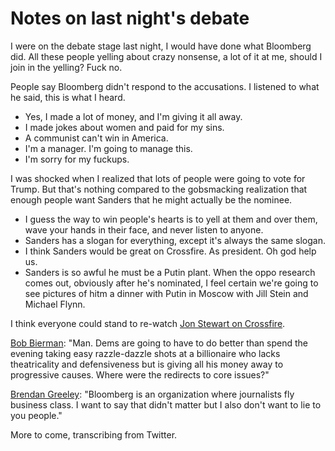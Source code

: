 # Notes on last night's debate
I were on the debate stage last night, I would have done what Bloomberg did. All these people yelling about crazy nonsense, a lot of it at me, should I join in the yelling? Fuck no.

People say Bloomberg didn't respond to the accusations. I listened to what he said, this is what I heard.
* Yes, I made a lot of money, and I'm giving it all away.
* I made jokes about women and paid for my sins. 
* A communist can't win in America.
* I'm a manager. I'm going to manage this. 
* I'm sorry for my fuckups. 

I was shocked when I realized that lots of people were going to vote for Trump. But that's nothing compared to the gobsmacking realization that enough people want Sanders that he might actually be the nominee.
* I guess the way to win people's hearts is to yell at them and over them, wave your hands in their face, and never listen to anyone.
* Sanders has a slogan for everything, except it's always the same slogan.
* I think Sanders would be great on Crossfire. As president. Oh god help us.
* Sanders is so awful he must be a Putin plant. When the oppo research comes out, obviously after he's nominated, I feel certain we're going to see pictures of hitm a dinner with Putin in Moscow with Jill Stein and Michael Flynn.

I think everyone could stand to re-watch <a href="https://www.youtube.com/watch?v=aFQFB5YpDZE">Jon Stewart on Crossfire</a>.

<a href="https://twitter.com/bobbierman/status/1230479993391796224">Bob Bierman</a>: "Man. Dems are going to have to do better than spend the evening taking easy razzle-dazzle shots at a billionaire who lacks theatricality and defensiveness but is giving all his money away to progressive causes. Where were the redirects to core issues?"

<a href="https://twitter.com/bhgreeley/status/1230477872617476096">Brendan Greeley</a>: "Bloomberg is an organization where journalists fly business class. I want to say that didn't matter but I also don't want to lie to you people."

More to come, transcribing from Twitter.

